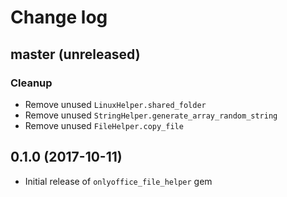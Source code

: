 # Change log

## master (unreleased)

### Cleanup

* Remove unused `LinuxHelper.shared_folder`
* Remove unused `StringHelper.generate_array_random_string`
* Remove unused `FileHelper.copy_file`

## 0.1.0 (2017-10-11)
* Initial release of `onlyoffice_file_helper` gem